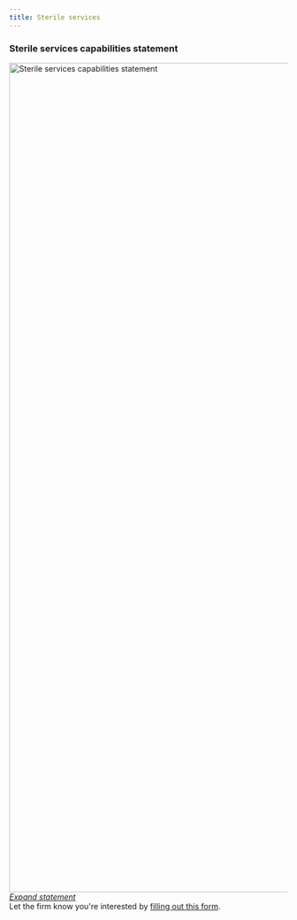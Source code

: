 ```yaml
---
title: Sterile services
---
```


### Sterile services capabilities statement

<img src="{{ '/assets/img/project-images/sterile-services.jpg' | prepend: site.baseurl }}" alt="Sterile services capabilities statement" width="1500">
<br><i><a href="https://oes.gsa.gov/assets/img/project-images/2209b-behavioral-map.jpg">Expand statement</a></i>
<br>
Let the firm know you're interested by  <a class="usa-link usa-link--external" href="https://docs.google.com/forms/d/e/1FAIpQLScFqOQbifXJG5rSlt-OLetNP3qTJBgT7hPik8TPW6lD1APMHQ/viewform?c=0&w=1">filling out this form</a>.
